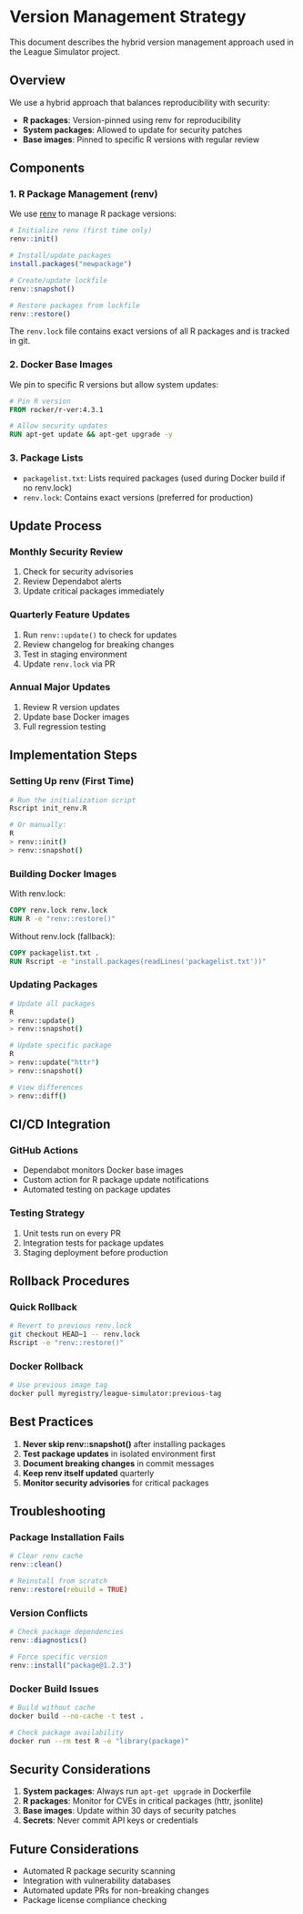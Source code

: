 # Version Management Strategy

This document describes the hybrid version management approach used in the League Simulator project.

## Overview

We use a hybrid approach that balances reproducibility with security:
- **R packages**: Version-pinned using renv for reproducibility
- **System packages**: Allowed to update for security patches
- **Base images**: Pinned to specific R versions with regular review

## Components

### 1. R Package Management (renv)

We use [renv](https://rstudio.github.io/renv/) to manage R package versions:

```r
# Initialize renv (first time only)
renv::init()

# Install/update packages
install.packages("newpackage")

# Create/update lockfile
renv::snapshot()

# Restore packages from lockfile
renv::restore()
```

The `renv.lock` file contains exact versions of all R packages and is tracked in git.

### 2. Docker Base Images

We pin to specific R versions but allow system updates:

```dockerfile
# Pin R version
FROM rocker/r-ver:4.3.1

# Allow security updates
RUN apt-get update && apt-get upgrade -y
```

### 3. Package Lists

- `packagelist.txt`: Lists required packages (used during Docker build if no renv.lock)
- `renv.lock`: Contains exact versions (preferred for production)

## Update Process

### Monthly Security Review
1. Check for security advisories
2. Review Dependabot alerts
3. Update critical packages immediately

### Quarterly Feature Updates
1. Run `renv::update()` to check for updates
2. Review changelog for breaking changes
3. Test in staging environment
4. Update `renv.lock` via PR

### Annual Major Updates
1. Review R version updates
2. Update base Docker images
3. Full regression testing

## Implementation Steps

### Setting Up renv (First Time)

```bash
# Run the initialization script
Rscript init_renv.R

# Or manually:
R
> renv::init()
> renv::snapshot()
```

### Building Docker Images

With renv.lock:
```dockerfile
COPY renv.lock renv.lock
RUN R -e "renv::restore()"
```

Without renv.lock (fallback):
```dockerfile
COPY packagelist.txt .
RUN Rscript -e "install.packages(readLines('packagelist.txt'))"
```

### Updating Packages

```bash
# Update all packages
R
> renv::update()
> renv::snapshot()

# Update specific package
R
> renv::update("httr")
> renv::snapshot()

# View differences
> renv::diff()
```

## CI/CD Integration

### GitHub Actions
- Dependabot monitors Docker base images
- Custom action for R package update notifications
- Automated testing on package updates

### Testing Strategy
1. Unit tests run on every PR
2. Integration tests for package updates
3. Staging deployment before production

## Rollback Procedures

### Quick Rollback
```bash
# Revert to previous renv.lock
git checkout HEAD~1 -- renv.lock
Rscript -e "renv::restore()"
```

### Docker Rollback
```bash
# Use previous image tag
docker pull myregistry/league-simulator:previous-tag
```

## Best Practices

1. **Never skip renv::snapshot()** after installing packages
2. **Test package updates** in isolated environment first
3. **Document breaking changes** in commit messages
4. **Keep renv itself updated** quarterly
5. **Monitor security advisories** for critical packages

## Troubleshooting

### Package Installation Fails
```r
# Clear renv cache
renv::clean()

# Reinstall from scratch
renv::restore(rebuild = TRUE)
```

### Version Conflicts
```r
# Check package dependencies
renv::diagnostics()

# Force specific version
renv::install("package@1.2.3")
```

### Docker Build Issues
```bash
# Build without cache
docker build --no-cache -t test .

# Check package availability
docker run --rm test R -e "library(package)"
```

## Security Considerations

1. **System packages**: Always run `apt-get upgrade` in Dockerfile
2. **R packages**: Monitor for CVEs in critical packages (httr, jsonlite)
3. **Base images**: Update within 30 days of security patches
4. **Secrets**: Never commit API keys or credentials

## Future Considerations

- Automated R package security scanning
- Integration with vulnerability databases
- Automated update PRs for non-breaking changes
- Package license compliance checking